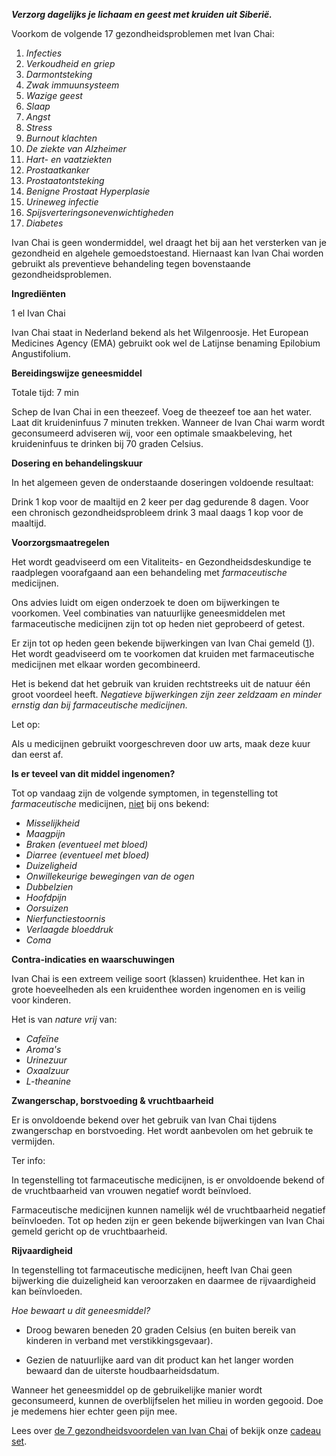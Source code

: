 **_Verzorg dagelijks je lichaam en geest met kruiden uit Siberië._** 

Voorkom de volgende 17 gezondheidsproblemen met Ivan Chai:
1.  _Infecties_
2.  _Verkoudheid en griep_
3.  _Darmontsteking_
4.  _Zwak immuunsysteem_
5.  _Wazige geest_
6.  _Slaap_
7.  _Angst_
8.  _Stress_
9.  _Burnout klachten_
10. _De ziekte van Alzheimer_
11. _Hart- en vaatziekten_
12. _Prostaatkanker_
13. _Prostaatontsteking_
14. _Benigne Prostaat Hyperplasie_
15. _Urineweg infectie_
16. _Spijsverteringsonevenwichtigheden_
17. _Diabetes_

Ivan Chai is geen wondermiddel, wel draagt het bij aan het versterken van je gezondheid en algehele gemoedstoestand. Hiernaast kan Ivan Chai worden gebruikt als preventieve behandeling tegen bovenstaande gezondheidsproblemen.

**Ingrediënten**

1 el Ivan Chai

Ivan Chai staat in Nederland bekend als het Wilgenroosje. Het European Medicines Agency (EMA) gebruikt ook wel de Latijnse benaming Epilobium Angustifolium. 

**Bereidingswijze geneesmiddel**

Totale tijd: 7 min

Schep de Ivan Chai in een theezeef. Voeg de theezeef toe aan het water. Laat dit kruideninfuus 7 minuten trekken. Wanneer de Ivan Chai warm wordt geconsumeerd adviseren wij, voor een optimale smaakbeleving, het kruideninfuus te drinken bij 70 graden Celsius. 

**Dosering en behandelingskuur**

In het algemeen geven de onderstaande doseringen voldoende resultaat:

Drink 1 kop voor de maaltijd en 2 keer per dag gedurende 8 dagen. Voor een chronisch gezondheidsprobleem drink 3 maal daags 1 kop voor de maaltijd.

**Voorzorgsmaatregelen**

Het wordt geadviseerd om een Vitaliteits- en Gezondheidsdeskundige te raadplegen voorafgaand aan een behandeling met _farmaceutische_ medicijnen.

Ons advies luidt om eigen onderzoek te doen om bijwerkingen te voorkomen. Veel combinaties van natuurlijke geneesmiddelen met farmaceutische medicijnen zijn tot op heden niet geprobeerd of getest.

Er zijn tot op heden geen bekende bijwerkingen van Ivan Chai gemeld ([1](https://www.webmd.com/vitamins/ai/ingredientmono-429/fireweed)). Het wordt geadviseerd om te voorkomen dat kruiden met farmaceutische medicijnen met elkaar worden gecombineerd.

Het is bekend dat het gebruik van kruiden rechtstreeks uit de natuur één groot voordeel heeft. _Negatieve bijwerkingen zijn zeer zeldzaam en minder ernstig dan bij farmaceutische medicijnen._

Let op:

Als u medicijnen gebruikt voorgeschreven door uw arts, maak deze kuur dan eerst af.

**Is er teveel van dit middel ingenomen?**

Tot op vandaag zijn de volgende symptomen, in tegenstelling tot _farmaceutische_ medicijnen, <span style="text-decoration: underline;">niet</span> bij ons bekend:

*   _Misselijkheid_
*   _Maagpijn_
*   _Braken (eventueel met bloed)_
*   _Diarree (eventueel met bloed)_
*   _Duizeligheid_
*   _Onwillekeurige bewegingen van de ogen_
*   _Dubbelzien_
*   _Hoofdpijn_
*   _Oorsuizen_
*   _Nierfunctiestoornis_
*   _Verlaagde bloeddruk_
*   _Coma_

**Contra-indicaties en waarschuwingen**

Ivan Chai is een extreem veilige soort (klassen) kruidenthee. Het kan in grote hoeveelheden als een kruidenthee worden ingenomen en is veilig voor kinderen.

Het is van _nature vrij_ van:

*   _Cafeïne_
*   _Aroma's_
*   _Urinezuur_
*   _Oxaalzuur_
*   _L-theanine_

**Zwangerschap, borstvoeding & vruchtbaarheid**

Er is onvoldoende bekend over het gebruik van Ivan Chai tijdens zwangerschap en borstvoeding. Het wordt aanbevolen om het gebruik te vermijden.

Ter info:

In tegenstelling tot farmaceutische medicijnen, is er onvoldoende bekend of de vruchtbaarheid van vrouwen negatief wordt beïnvloed.

Farmaceutische medicijnen kunnen namelijk wél de vruchtbaarheid negatief beïnvloeden. Tot op heden zijn er geen bekende bijwerkingen van Ivan Chai gemeld gericht op de vruchtbaarheid.

**Rijvaardigheid**

In tegenstelling tot farmaceutische medicijnen, heeft Ivan Chai geen bijwerking die duizeligheid kan veroorzaken en daarmee de rijvaardigheid kan beïnvloeden. 

_Hoe bewaart u dit geneesmiddel?_

- Droog bewaren beneden 20 graden Celsius (en buiten bereik van kinderen in verband met verstikkingsgevaar).

- Gezien de natuurlijke aard van dit product kan het langer worden bewaard dan de uiterste houdbaarheidsdatum.

Wanneer het geneesmiddel op de gebruikelijke manier wordt geconsumeerd, kunnen de overblijfselen het milieu in worden gegooid. Doe je medemens hier echter geen pijn mee.

Lees over [de 7 gezondheidsvoordelen van Ivan Chai](https://ivansherbs.nl/pages/de-7-gezondheidsvoordelen-van-ivan-chai "de 7 gezondheidsvoordelen van Ivan Chai") of bekijk onze [cadeau set](https://ivans-herbs-1-1.myshopify.com/?_ab=0&_fd=0&_sc=1 "Ivan Chai cadeau set").

